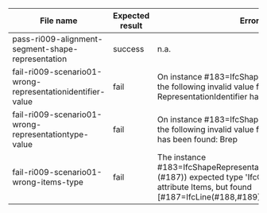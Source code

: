 | File name                                                  | Expected result | Error log                                                                                                                                                           | Description                                           |
|------------------------------------------------------------|-----------------|---------------------------------------------------------------------------------------------------------------------------------------------------------------------|-------------------------------------------------------|
| pass-ri009-alignment-segment-shape-representation          | success         | n.a.                                                                                                                                                                |                                                       |
| fail-ri009-scenario01-wrong-representationidentifier-value | fail            | On instance #183=IfcShapeRepresentati...(#178)) the following invalid value for RepresentationIdentifier has been found: Curve2D                                    | The expected RepresentationIdentifier value was Axis. |
| fail-ri009-scenario01-wrong-representationtype-value       | fail            | On instance #183=IfcShapeRepresentati...(#178)) the following invalid value for RepresentationType has been found: Brep                                             | The expected RepresentationType value was Segment.    |
| fail-ri009-scenario01-wrong-items-type                     | fail            | The instance #183=IfcShapeRepresentation(#17,'Axis','Segment',(#187)) expected type 'IfcCurveSegment' for the attribute Items, but found [#187=IfcLine(#188,#189)]  | The expected type of Items was IfcCurveSegment        |